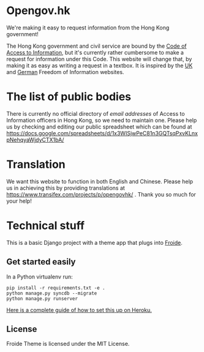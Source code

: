 # Opengov.hk

We're making it easy to request information from the Hong Kong government! 

The Hong Kong government and civil service are bound by the [Code of Access to Information](http://www.access.gov.hk), but it's currently rather cumbersome to make a request for information under this Code. This website will change that, by making it as easy as writing a request in a textbox. It is inspired by the [UK](http://www.whatdotheyknow.com) and [German](https://fragdenstaat.de) Freedom of Information websites.

# The list of public bodies

There is currently no official directory of *email addresses* of Access to Information officers in Hong Kong, so we need to maintain one. Please help us by checking and editing our public spreadsheet which can be found at https://docs.google.com/spreadsheets/d/1x3WISjwPeC81n3GQTsqPxvKLnxpNehqyaWjdyCTX1bA/

# Translation

We want this website to function in both English and Chinese. Please help us in achieving this by providing translations at https://www.transifex.com/projects/p/opengovhk/ . Thank you so much for your help!

# Technical stuff

This is a basic Django project with a theme app that plugs into [Froide](https://github.com/stefanw/froide).

## Get started easily

In a Python virtualenv run:

    pip install -r requirements.txt -e .
    python manage.py syncdb --migrate
    python manage.py runserver


[Here is a complete guide of how to set this up on Heroku.](http://froide.readthedocs.org/en/latest/herokudeployment/)


## License

Froide Theme is licensed under the MIT License.
